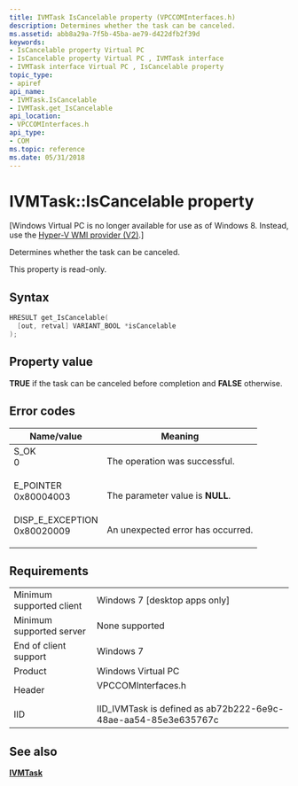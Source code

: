 ```yaml
---
title: IVMTask IsCancelable property (VPCCOMInterfaces.h)
description: Determines whether the task can be canceled.
ms.assetid: abb8a29a-7f5b-45ba-ae79-d422dfb2f39d
keywords:
- IsCancelable property Virtual PC
- IsCancelable property Virtual PC , IVMTask interface
- IVMTask interface Virtual PC , IsCancelable property
topic_type:
- apiref
api_name:
- IVMTask.IsCancelable
- IVMTask.get_IsCancelable
api_location:
- VPCCOMInterfaces.h
api_type:
- COM
ms.topic: reference
ms.date: 05/31/2018
---
```


# IVMTask::IsCancelable property

\[Windows Virtual PC is no longer available for use as of Windows 8. Instead, use the [Hyper-V WMI provider (V2)](/windows/desktop/HyperV_v2/windows-virtualization-portal).\]

Determines whether the task can be canceled.

This property is read-only.

## Syntax


```C++
HRESULT get_IsCancelable(
  [out, retval] VARIANT_BOOL *isCancelable
);
```



## Property value

**TRUE** if the task can be canceled before completion and **FALSE** otherwise.

## Error codes



| Name/value                                                                                                                                                    | Meaning                                      |
|---------------------------------------------------------------------------------------------------------------------------------------------------------------|----------------------------------------------|
| <dl> <dt>S\_OK</dt> <dt>0</dt> </dl>                       | The operation was successful.<br/>     |
| <dl> <dt>E\_POINTER</dt> <dt>0x80004003</dt> </dl>         | The parameter value is **NULL**.<br/>  |
| <dl> <dt>DISP\_E\_EXCEPTION</dt> <dt>0x80020009</dt> </dl> | An unexpected error has occurred.<br/> |



## Requirements



|                                     |                                                                                               |
|-------------------------------------|-----------------------------------------------------------------------------------------------|
| Minimum supported client<br/> | Windows 7 \[desktop apps only\]<br/>                                                    |
| Minimum supported server<br/> | None supported<br/>                                                                     |
| End of client support<br/>    | Windows 7<br/>                                                                          |
| Product<br/>                  | Windows Virtual PC<br/>                                                                 |
| Header<br/>                   | <dl> <dt>VPCCOMInterfaces.h</dt> </dl> |
| IID<br/>                      | IID\_IVMTask is defined as ab72b222-6e9c-48ae-aa54-85e3e635767c<br/>                    |



## See also

<dl> <dt>

[**IVMTask**](ivmtask.md)
</dt> </dl>

 

